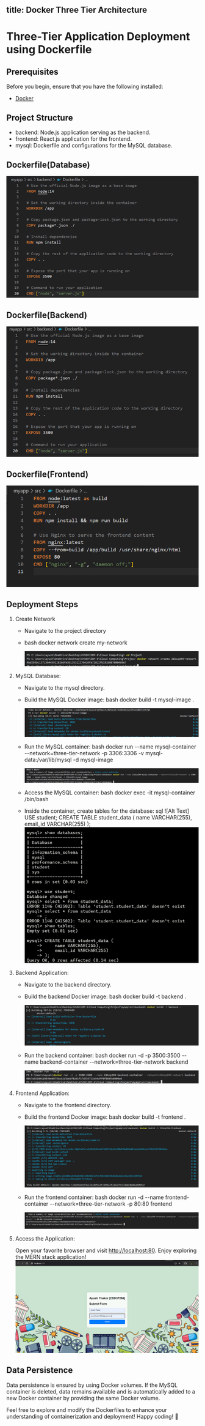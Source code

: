 title: Docker Three Tier Architecture 
---

# Three-Tier Application Deployment using Dockerfile


## Prerequisites

Before you begin, ensure that you have the following installed:

- [Docker](https://www.docker.com/get-started)
  
## Project Structure

- backend: Node.js application serving as the backend.
- frontend: React.js application for the frontend.
- mysql: Dockerfile and configurations for the MySQL database.

## Dockerfile(Database)
![Alt Text](https://raw.githubusercontent.com/ayushthakor1406/ayushthakor1406.github.io/master/images/database_dockerfile.png)


## Dockerfile(Backend)
![Alt Text](https://raw.githubusercontent.com/ayushthakor1406/ayushthakor1406.github.io/master/images/backend_dockerfile.png)
## Dockerfile(Frontend)
![Alt Text](https://raw.githubusercontent.com/ayushthakor1406/ayushthakor1406.github.io/master/images/frontend_dockerfile.png)
## Deployment Steps
1. Create Network
   - Navigate to the project directory
   - bash
     docker network create my-network
     
     ![Alt Text](https://raw.githubusercontent.com/ayushthakor1406/ayushthakor1406.github.io/master/images/network_create.png)
2. MySQL Database:

   - Navigate to the mysql directory.
   - Build the MySQL Docker image:
     bash
     docker build -t mysql-image .
     
     
     ![Alt Text](https://raw.githubusercontent.com/ayushthakor1406/ayushthakor1406.github.io/master/images/mysql_img.png)
     
   - Run the MySQL container:
     bash
     docker run --name mysql-container --network=three-tier-network -p 3306:3306 -v mysql-data:/var/lib/mysql -d mysql-image
     
     ![Alt Text](https://raw.githubusercontent.com/ayushthakor1406/ayushthakor1406.github.io/master/images/mysql_container.png)
   - Access the MySQL container:
     bash
     docker exec -it mysql-container /bin/bash
     
   - Inside the container, create tables for the database:
     sql
     ![Alt Text]
      USE student;
     CREATE TABLE student_data (
     name VARCHAR(255),
     email_id VARCHAR(255)
     );
     ![Alt Text](https://raw.githubusercontent.com/ayushthakor1406/ayushthakor1406.github.io/master/images/cmd.png)
      
    
3. Backend Application:

   - Navigate to the backend directory.
   - Build the backend Docker image:
     bash
     docker build -t backend .
     
     ![Alt Text](https://raw.githubusercontent.com/ayushthakor1406/ayushthakor1406.github.io/master/images/backend_img.png)
   - Run the backend container:
     bash
     docker run -d -p 3500:3500 --name backend-container --network=three-tier-network backend
     
     ![Alt Text](https://raw.githubusercontent.com/ayushthakor1406/ayushthakor1406.github.io/master/images/backend_container.png)
3. Frontend Application:

   - Navigate to the frontend directory.
   - Build the frontend Docker image:
     bash
     docker build -t frontend .
     
     ![Alt Text](https://raw.githubusercontent.com/ayushthakor1406/ayushthakor1406.github.io/master/images/frontend_img.png)
   - Run the frontend container:
     bash
     docker run -d --name frontend-container --network=three-tier-network -p 80:80 frontend
     
     ![Alt Text](https://raw.githubusercontent.com/ayushthakor1406/ayushthakor1406.github.io/master/images/frontend_container.png)
4. Access the Application:

   Open your favorite browser and visit [http://localhost:80](http://localhost:3000). Enjoy exploring the MERN stack application!
   ![Alt Text](https://raw.githubusercontent.com/ayushthakor1406/ayushthakor1406.github.io/master/images/dashboard.png)

    
## Data Persistence

Data persistence is ensured by using Docker volumes. If the MySQL container is deleted, data remains available and is automatically added to a new Docker container by providing the same Docker volume.

Feel free to explore and modify the Dockerfiles to enhance your understanding of containerization and deployment! Happy coding! 🚀
